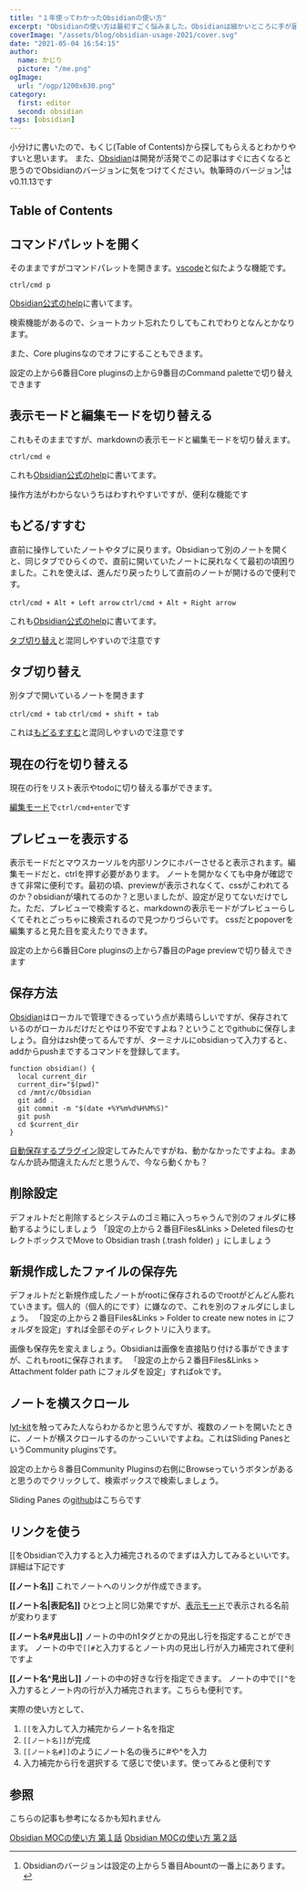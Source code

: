 ```yaml
---
title: "１年使ってわかったObsidianの使い方"
excerpt: "Obsidianの使い方は最初すごく悩みました。Obsidianは細かいところに手が届く感じで使いやすいのですが、どのように使っていけばいいのかわからなかったです。今回は自分のObsidian使い方を経験を踏まえてまとめてみました。"
coverImage: "/assets/blog/obsidian-usage-2021/cover.svg"
date: "2021-05-04 16:54:15"
author:
  name: かじり
  picture: "/me.png"
ogImage:
  url: "/ogp/1200x630.png"
category:
  first: editor
  second: obsidian
tags: [obsidian]
---
```


小分けに書いたので、もくじ(Table of Contents)から探してもらえるとわかりやすいと思います。
また、[Obsidian](https://obsidian.md/)は開発が活発でこの記事はすぐに古くなると思うのでObsidianのバージョンに気をつけてください。執筆時のバージョン[^1]はv0.11.13です

[^1]: Obsidianのバージョンは設定の上から５番目Abountの一番上にあります。

## Table of Contents

## コマンドパレットを開く

そのままですがコマンドパレットを開きます。[vscode](https://code.visualstudio.com/docs/getstarted/userinterface#_command-palette)と似たような機能です。

`ctrl/cmd p`

[Obsidian公式のhelp](https://help.obsidian.md/How+to/Keyboard+shortcuts)に書いてます。

検索機能があるので、ショートカット忘れたりしてもこれでわりとなんとかなります。

また、Core pluginsなのでオフにすることもできます。

設定の上から6番目Core pluginsの上から9番目のCommand paletteで切り替えできます

## 表示モードと編集モードを切り替える

これもそのままですが、markdownの表示モードと編集モードを切り替えます。

`ctrl/cmd e`

これも[Obsidian公式のhelp](https://help.obsidian.md/How+to/Keyboard+shortcuts)に書いてます。

操作方法がわからないうちはわすれやすいですが、便利な機能です

## もどる/すすむ

直前に操作していたノートやタブに戻ります。Obsidianって別のノートを開くと、同じタブでひらくので、直前に開いていたノートに戻れなくて最初の頃困りました。これを使えば、進んだり戻ったりして直前のノートが開けるので便利です。

`ctrl/cmd + Alt + Left arrow`
`ctrl/cmd + Alt + Right arrow`

これも[Obsidian公式のhelp](https://help.obsidian.md/How+to/Keyboard+shortcuts)に書いてます。

[タブ切り替え](/obsidian-usage-2021#%E3%82%BF%E3%83%96%E5%88%87%E3%82%8A%E6%9B%BF%E3%81%88)と混同しやすいので注意です

## タブ切り替え

別タブで開いているノートを開きます

`ctrl/cmd + tab`
`ctrl/cmd + shift + tab`

これは[もどるすすむ](/obsidian-usage-2021#%E3%82%82%E3%81%A9%E3%82%8B%E3%81%99%E3%81%99%E3%82%80)と混同しやすいので注意です

## 現在の行を切り替える

現在の行をリスト表示やtodoに切り替える事ができます。

[編集モード](/obsidian-usage-2021#%E8%A1%A8%E7%A4%BA%E3%83%A2%E3%83%BC%E3%83%89%E3%81%A8%E7%B7%A8%E9%9B%86%E3%83%A2%E3%83%BC%E3%83%89%E3%82%92%E5%88%87%E3%82%8A%E6%9B%BF%E3%81%88%E3%82%8B)で`ctrl/cmd+enter`です

## プレビューを表示する

表示モードだとマウスカーソルを内部リンクにホバーさせると表示されます。編集モードだと、ctrlを押す必要があります。
ノートを開かなくても中身が確認できて非常に便利です。最初の頃、previewが表示されなくて、cssがこわれてるのか？obsidianが壊れてるのか？と思いましたが、設定が足りてないだけでした。ただ、プレビューで検索すると、markdownの表示モードがプレビューらしくてそれとごっちゃに検索されるので見つかりづらいです。
cssだとpopoverを編集すると見た目を変えたりできます。

設定の上から6番目Core pluginsの上から7番目のPage previewで切り替えできます

## 保存方法

[Obsidian](https://obsidian.md/)はローカルで管理できるっていう点が素晴らしいですが、保存されているのがローカルだけだとやはり不安ですよね？ということでgithubに保存しましょう。自分はzsh使ってるんですが、ターミナルにobsidianって入力すると、addからpushまでするコマンドを登録してます。

```
function obsidian() {
  local current_dir
  current_dir="$(pwd)"
  cd /mnt/c/Obsidian
  git add .
  git commit -m "$(date +%Y%m%d%H%M%S)"
  git push
  cd $current_dir
}
```

[自動保存するプラグイン](https://github.com/denolehov/obsidian-git)設定してみたんですがね、動かなかったですよね。まあなんか読み間違えたんだと思うんで、今なら動くかも？

## 削除設定

デフォルトだと削除するとシステムのゴミ箱に入っちゃうんで別のフォルダに移動するようにしましょう
「設定の上から２番目Files&Links > Deleted filesのセレクトボックスでMove to Obsidian trash (.trash folder) 」にしましょう

## 新規作成したファイルの保存先

デフォルトだと新規作成したノートがrootに保存されるのでrootがどんどん膨れていきます。個人的（個人的にです）に嫌なので、これを別のフォルダにしましょう。
「設定の上から２番目Files&Links > Folder to create new notes in  にフォルダを設定」すれば全部そのディレクトリに入ります。

画像も保存先を変えましょう。Obsidianは画像を直接貼り付ける事ができますが、これもrootに保存されます。
「設定の上から２番目Files&Links > Attachment folder path にフォルダを設定」すればokです。

## ノートを横スクロール

[lyt-kit](https://publish.obsidian.md/lyt-kit/)を触ってみた人ならわかるかと思うんですが、複数のノートを開いたときに、ノートが横スクロールするのかっこいいですよね。これはSliding PanesというCommunity pluginsです。

設定の上から８番目Community Pluginsの右側にBrowseっていうボタンがあると思うのでクリックして、検索ボックスで検索しましょう。

Sliding Panes の[github](https://github.com/deathau/sliding-panes-obsidian)はこちらです

## リンクを使う

[[をObsidianで入力すると入力補完されるのでまずは入力してみるといいです。
詳細は下記です

**\[\[ノート名\]\]**
これでノートへのリンクが作成できます。

**\[\[ノート名|表記名\]\]**
ひとつ上と同じ効果ですが、[表示モード](/obsidian-usage-2021#%E8%A1%A8%E7%A4%BA%E3%83%A2%E3%83%BC%E3%83%89%E3%81%A8%E7%B7%A8%E9%9B%86%E3%83%A2%E3%83%BC%E3%83%89%E3%82%92%E5%88%87%E3%82%8A%E6%9B%BF%E3%81%88%E3%82%8B)で表示される名前が変わります

**\[\[ノート名#見出し\]\]**
ノートの中のh1タグとかの見出し行を指定することができます。
ノートの中で`[[#`と入力するとノート内の見出し行が入力補完されて便利ですよ

**\[\[ノート名^見出し\]\]**
ノートの中の好きな行を指定できます。
ノートの中で`[[^`を入力するとノート内の行が入力補完されます。こちらも便利です。

実際の使い方として、
1. `[[`を入力して入力補完からノート名を指定
2. `[[ノート名]]`が完成
3. `[[ノート名#]]`のようにノート名の後ろに#や^を入力
4. 入力補完から行を選択する
て感じで使います。使ってみると便利です

## 参照

こちらの記事も参考になるかも知れません

[Obsidian MOCの使い方 第１話](/obsidian-moc-usage-2021)
[Obsidian MOCの使い方 第２話](/obsidian-moc-usage-part-2-2021)

